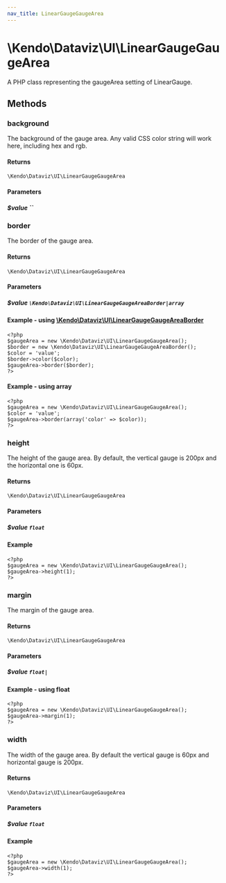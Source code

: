 ```yaml
---
nav_title: LinearGaugeGaugeArea
---
```


# \Kendo\Dataviz\UI\LinearGaugeGaugeArea

A PHP class representing the gaugeArea setting of LinearGauge.


## Methods

### background
The background of the gauge area.
Any valid CSS color string will work here, including hex and rgb.

#### Returns
`\Kendo\Dataviz\UI\LinearGaugeGaugeArea`

#### Parameters

##### $value ``



### border

The border of the gauge area.

#### Returns
`\Kendo\Dataviz\UI\LinearGaugeGaugeArea`

#### Parameters

##### $value `\Kendo\Dataviz\UI\LinearGaugeGaugeAreaBorder|array`


#### Example - using [\Kendo\Dataviz\UI\LinearGaugeGaugeAreaBorder](/api/wrappers/php/Kendo/Dataviz/UI/LinearGaugeGaugeAreaBorder)
    <?php
    $gaugeArea = new \Kendo\Dataviz\UI\LinearGaugeGaugeArea();
    $border = new \Kendo\Dataviz\UI\LinearGaugeGaugeAreaBorder();
    $color = 'value';
    $border->color($color);
    $gaugeArea->border($border);
    ?>

#### Example - using array

    <?php
    $gaugeArea = new \Kendo\Dataviz\UI\LinearGaugeGaugeArea();
    $color = 'value';
    $gaugeArea->border(array('color' => $color));
    ?>

### height
The height of the gauge area.  By default, the vertical gauge is 200px and
the horizontal one is 60px.

#### Returns
`\Kendo\Dataviz\UI\LinearGaugeGaugeArea`

#### Parameters

##### $value `float`



#### Example 
    <?php
    $gaugeArea = new \Kendo\Dataviz\UI\LinearGaugeGaugeArea();
    $gaugeArea->height(1);
    ?>

### margin
The margin of the gauge area.

#### Returns
`\Kendo\Dataviz\UI\LinearGaugeGaugeArea`

#### Parameters

##### $value `float|`



#### Example  - using float
    <?php
    $gaugeArea = new \Kendo\Dataviz\UI\LinearGaugeGaugeArea();
    $gaugeArea->margin(1);
    ?>

### width
The width of the gauge area.  By default the vertical gauge is 60px and
horizontal gauge is 200px.

#### Returns
`\Kendo\Dataviz\UI\LinearGaugeGaugeArea`

#### Parameters

##### $value `float`



#### Example 
    <?php
    $gaugeArea = new \Kendo\Dataviz\UI\LinearGaugeGaugeArea();
    $gaugeArea->width(1);
    ?>


